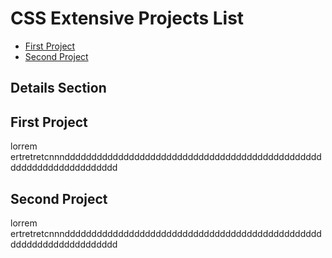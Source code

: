 # CSS Extensive Projects List

- <a href="#first">First Project</a>
- <a href="#second">Second Project</a>



## Details Section

<section id="first" >
    <h1>First Project</h1>
    <p>lorrem ertretretcnnndddddddddddddddddddddddddddddddddddddddddddddddddddddddddddddddddddd</p>
</section>


<section id="second" >
    <h1>Second Project</h1>
    <p>lorrem ertretretcnnndddddddddddddddddddddddddddddddddddddddddddddddddddddddddddddddddddd</p>
</section>

